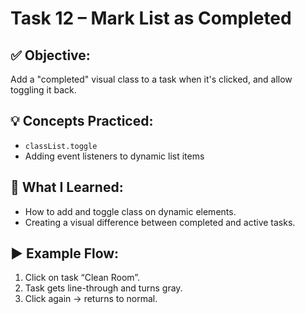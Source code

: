 # Task 12 – Mark List as Completed

## ✅ Objective:
Add a "completed" visual class to a task when it's clicked, and allow toggling it back.

## 💡 Concepts Practiced:
- `classList.toggle`
- Adding event listeners to dynamic list items

## 📘 What I Learned:
- How to add and toggle class on dynamic elements.
- Creating a visual difference between completed and active tasks.

## ▶️ Example Flow:
1. Click on task “Clean Room”.
2. Task gets line-through and turns gray.
3. Click again → returns to normal.

